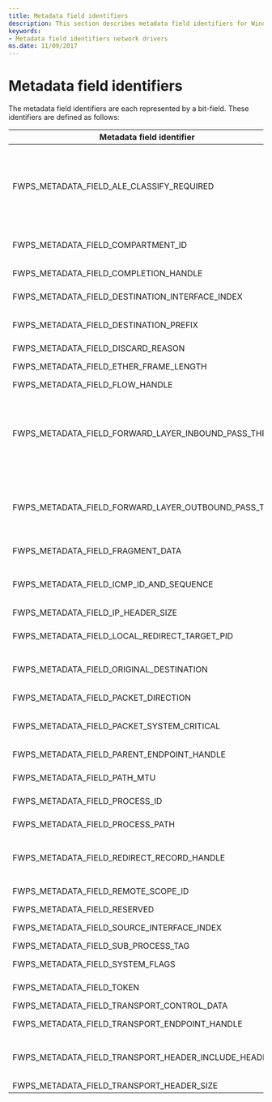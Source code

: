 ```yaml
---
title: Metadata field identifiers
description: This section describes metadata field identifiers for Windows Filtering Platform callout drivers.
keywords:
- Metadata field identifiers network drivers
ms.date: 11/09/2017
---
```


# Metadata field identifiers

The metadata field identifiers are each represented by a bit-field. These identifiers are defined as follows:

|Metadata field identifier|Description|
|--- |--- |
|FWPS_METADATA_FIELD_ALE_CLASSIFY_REQUIRED|The inbound packet will also be indicated to the FWPM_LAYER_ALE_AUTH_RECV_ACCEPT_V4 and FWPM_LAYER_ALE_AUTH_RECV_ACCEPT_V6 filtering layers. **Note:**  Supported in Windows Server 2008, Windows Vista with Service Pack 1 (SP1), and later.|
|FWPS_METADATA_FIELD_COMPARTMENT_ID|The identifier of the routing compartment in which the packet was received or is being sent.|
|FWPS_METADATA_FIELD_COMPLETION_HANDLE|The completion handle used to pend the current filtering operation.|
|FWPS_METADATA_FIELD_DESTINATION_INTERFACE_INDEX|The index of the network interface where the outgoing packet is to be sent.|
|FWPS_METADATA_FIELD_DESTINATION_PREFIX|The destination IPV4 or IPV6 address and subnet mask for the outgoing packets. **Note:**  Supported starting with Windows 7.|
|FWPS_METADATA_FIELD_DISCARD_REASON|The reason that the data was discarded.|
|FWPS_METADATA_FIELD_ETHER_FRAME_LENGTH|This metadata field identifier is not currently supported.|
|FWPS_METADATA_FIELD_FLOW_HANDLE|The handle for the data flow.|
|FWPS_METADATA_FIELD_FORWARD_LAYER_INBOUND_PASS_THRU|The packet that traverses the FWPM_LAYER_IPFORWARD_V4 or FWPM_LAYER_IPFORWARD_V6 forward layer is locally destined (its destination matches an address that is assigned to an interface of the host). **Note:**  Supported in Windows Server 2008, Windows Vista with SP1, and later.|
|FWPS_METADATA_FIELD_FORWARD_LAYER_OUTBOUND_PASS_THRU|The packet that traverses the FWPM_LAYER_IPFORWARD_V4 or FWPM_LAYER_IPFORWARD_V6 forward layer originated locally. **Note:**  Supported in Windows Server 2008, Windows Vista with SP1, and later.|
|FWPS_METADATA_FIELD_FRAGMENT_DATA|The fragment data for a received packet fragment.|
|FWPS_METADATA_FIELD_ICMP_ID_AND_SEQUENCE|The Identifier and Sequence Number fields of an ICMP Echo Request or Echo Reply packet. **Note:**  Supported starting with Windows 7.|
|FWPS_METADATA_FIELD_IP_HEADER_SIZE|The size of the IP header.|
|FWPS_METADATA_FIELD_LOCAL_REDIRECT_TARGET_PID|The Process ID that a connection was redirected to. **Note:**  Supported starting with Windows 7.|
|FWPS_METADATA_FIELD_ORIGINAL_DESTINATION|A [**SOCKADDR_STORAGE**](/previous-versions/windows/desktop/legacy/ms740504(v=vs.85)) structure that indicate the packet's original destination. **Note:**  Supported starting with Windows 7.|
|FWPS_METADATA_FIELD_PACKET_DIRECTION|The direction of network traffic (inbound or outbound).|
|FWPS_METADATA_FIELD_PACKET_SYSTEM_CRITICAL|Reserved for system use. Do not use. **Note:**  Supported in Windows Server 2008, Windows Vista with SP1, and later.|
|FWPS_METADATA_FIELD_PARENT_ENDPOINT_HANDLE|The handle of the endpoint's parent socket. **Note:**  Supported starting with Windows 7.|
|FWPS_METADATA_FIELD_PATH_MTU|The path maximum transmission unit (path MTU) for an outgoing packet.|
|FWPS_METADATA_FIELD_PROCESS_ID|The process ID for the process that owns the endpoint.|
|FWPS_METADATA_FIELD_PROCESS_PATH|The full path to the process that owns the endpoint.|
|FWPS_METADATA_FIELD_REDIRECT_RECORD_HANDLE|The redirect records handle indicated to ALE_CONNECT_REDIRECT callout by the classify metadata. **Note:**  Supported starting with Windows 8.|
|FWPS_METADATA_FIELD_REMOTE_SCOPE_ID|The remote scope identifier to be used in outbound transport layer injection.|
|FWPS_METADATA_FIELD_RESERVED|Reserved for system use. Do not use.|
|FWPS_METADATA_FIELD_SOURCE_INTERFACE_INDEX|The index of the network interface where the incoming packet was received.|
|FWPS_METADATA_FIELD_SUB_PROCESS_TAG|Reserved for system use.|
|FWPS_METADATA_FIELD_SYSTEM_FLAGS|System flags that are used internally by the filter engine.|
|FWPS_METADATA_FIELD_TOKEN|The token used to validate the permissions for the user.|
|FWPS_METADATA_FIELD_TRANSPORT_CONTROL_DATA|An optional socket control data object.|
|FWPS_METADATA_FIELD_TRANSPORT_ENDPOINT_HANDLE|The handle for the end of the packet to be injected into the outbound transport layer.|
|FWPS_METADATA_FIELD_TRANSPORT_HEADER_INCLUDE_HEADER|The IP header if the packet is sent from a raw socket. **Note:**  Supported in Windows Server 2008, Windows Vista with SP1, and later.|
|FWPS_METADATA_FIELD_TRANSPORT_HEADER_SIZE|The size of the transport header.|
